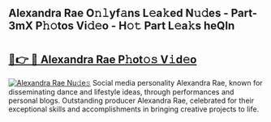 ## Alexandra Rae O𝚗𝚕yf𝚊ns L𝚎a𝚔ed N𝚞𝚍es - Part-3mX P𝚑𝚘tos Vi𝚍𝚎o - H𝚘𝚝 Part L𝚎a𝚔s heQIn

# <h2><a href="http://kfa998.oniu.top/?m=Alexandra+Rae">🔗👉 🔴 Alexandra Rae P𝚑ot𝚘𝚜 V𝚒d𝚎o</a></h2>

[![Alexandra Rae Nu𝚍e𝚜](https://i.imgur.com/0qMVB7G.gif)](http://kfa998.oniu.top/?m=Alexandra+Rae)
Social media personality Alexandra Rae, known for disseminating dance and lifestyle ideas, through performances and personal blogs. Outstanding producer Alexandra Rae, celebrated for their exceptional skills and accomplishments in bringing creative projects to life.  
